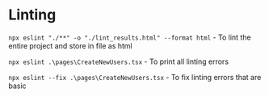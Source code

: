 # Linting

`npx eslint "./**" -o "./lint_results.html" --format html` - To lint the entire project and store in file as html

`npx eslint .\pages\CreateNewUsers.tsx` - To print all linting errors

`npx eslint --fix .\pages\CreateNewUsers.tsx` - To fix linting errors that are basic
